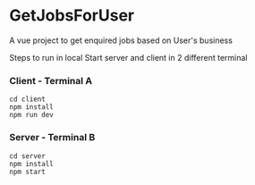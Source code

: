 # GetJobsForUser
A vue project to get enquired jobs based on User's business

Steps to run in local
Start server and client in 2 different terminal 

### Client - Terminal A
```
cd client
npm install
npm run dev
```

### Server - Terminal B
```
cd server
npm install
npm start
```

